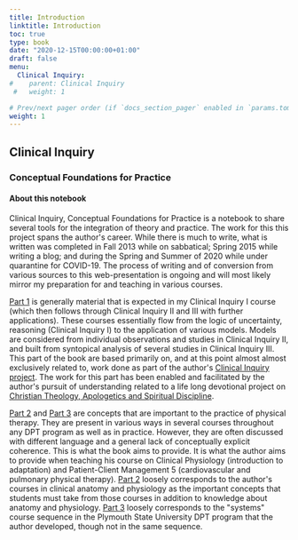 ```yaml
---
title: Introduction
linktitle: Introduction
toc: true
type: book
date: "2020-12-15T00:00:00+01:00"
draft: false
menu:
  Clinical Inquiry:
#    parent: Clinical Inquiry
 #   weight: 1

# Prev/next pager order (if `docs_section_pager` enabled in `params.toml`)
weight: 1
---
```


## Clinical Inquiry
### Conceptual Foundations for Practice

#### About this notebook

Clinical Inquiry, Conceptual Foundations for Practice is a notebook to share several tools for the integration of theory and practice. The work for this this project spans the author's career. While there is much to write, what is written was completed in Fall 2013 while on sabbatical; Spring 2015 while writing a blog; and during the Spring and Summer of 2020 while under quarantine for COVID-19. The process of writing and of conversion from various sources to this web-presentation is ongoing and will most likely mirror my preparation for and teaching in various courses. 

[Part 1](/notebook/Part_1) is generally material that is expected in my Clinical Inquiry I course (which then follows through Clinical Inquiry II and III with further applications). These courses essentially flow from the logic of uncertainty, reasoning (Clinical Inquiry I) to the application of various models. Models are considered from individual observations and studies in Clinical Inquiry II, and built from syntopical analysis of several studies in Clinical Inquiry III. This part of the book are based primarily on, and at this point almost almost exclusively related to, work done as part of the author's [Clinical Inquiry project](/project/clinical-inquiry/). The work for this part has been enabled and facilitated by the author's pursuit of understanding related to a life long devotional project on [Christian Theology, Apologetics and Spiritual Discipline](/project/christian-theology/).

[Part 2](/notebook/Part_2) and [Part 3](/notebook/Part_3) are concepts that are important to the practice of physical therapy. They are present in various ways in several courses throughout any DPT program as well as in practice. However, they are often discussed with different language and a general lack of conceptually explicit coherence. This is what the book aims to provide.  It is what the author aims to provide when teaching his course on Clinical Physiology (introduction to adaptation) and Patient-Client Management 5 (cardiovascular and pulmonary physical therapy). [Part 2](/notebook/Part_2) loosely corresponds to the author's courses in clinical anatomy and physiology as the important concepts that students must take from those courses in addition to knowledge about anatomy and physiology. [Part 3](/notebook/Part_3) loosely corresponds to the "systems" course sequence in the Plymouth State University DPT program that the author developed, though not in the same sequence.
